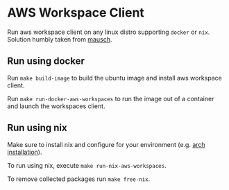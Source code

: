 # AWS Workspace Client

Run aws workspace client on any linux distro supporting `docker` or `nix`. Solution humbly taken from [mausch](https://gist.github.com/mausch/168d09d18e354c8e47981b8e44746af9).

## Run using docker

Run `make build-image` to build the ubuntu image and install aws workspace client.

Run `make run-docker-aws-workspaces` to run the image out of a container and launch the workspaces client.

## Run using nix

Make sure to install nix and configure for your environment (e.g. [arch installation](https://wiki.archlinux.org/title/Nix#Installation)).

To run using nix, execute `make run-nix-aws-workspaces`.

To remove collected packages run `make free-nix`.
